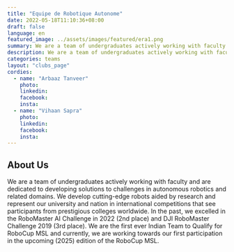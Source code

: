 ```yaml
---
title: "Equipe de Robotique Autonome"
date: 2022-05-18T11:10:36+08:00
draft: false
language: en
featured_image: ../assets/images/featured/era1.png
summary: We are a team of undergraduates actively working with faculty and are dedicated to developing solutions to challenges in autonomous robotics and related domains. We develop cutting-edge robots aided by research and represent our university and nation in international competitions that see participants from prestigious colleges worldwide.
description: We are a team of undergraduates actively working with faculty and are dedicated to developing solutions to challenges in autonomous robotics and related domains. We develop cutting-edge robots aided by research and represent our university and nation in international competitions that see participants from prestigious colleges worldwide. In the past, we excelled in the RoboMaster AI Challenge in 2022 (2nd place) and DJI RoboMaster Challenge 2019 (3rd place). Currently, we are working towards our first participation in the upcoming (2024) edition of the RoboCup MSL.
categories: teams
layout: "clubs_page"
cordies:
  - name: "Arbaaz Tanveer"
    photo:
    linkedin: 
    facebook: 
    insta:
  - name: "Vihaan Sapra"
    photo:
    linkedin: 
    facebook: 
    insta:
---
```

## About Us
We are a team of undergraduates actively working with faculty and are dedicated to developing solutions to challenges in autonomous robotics and related domains. We develop cutting-edge robots aided by research and represent our university and nation in international competitions that see participants from prestigious colleges worldwide. In the past, we excelled in the RoboMaster AI Challenge in 2022 (2nd place) and DJI RoboMaster Challenge 2019 (3rd place). We are the first ever Indian Team to Qualify for RoboCup MSL and currently, we are working towards our first participation in the upcoming (2025) edition of the RoboCup MSL.
